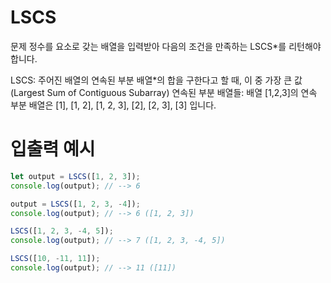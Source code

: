 # LSCS

문제
정수를 요소로 갖는 배열을 입력받아 다음의 조건을 만족하는 LSCS\*를 리턴해야 합니다.

LSCS: 주어진 배열의 연속된 부분 배열\*의 합을 구한다고 할 때, 이 중 가장 큰 값(Largest Sum of Contiguous Subarray)
연속된 부분 배열들: 배열 [1,2,3]의 연속 부분 배열은 [1], [1, 2], [1, 2, 3], [2], [2, 3], [3] 입니다.

# 입출력 예시

```js
let output = LSCS([1, 2, 3]);
console.log(output); // --> 6

output = LSCS([1, 2, 3, -4]);
console.log(output); // --> 6 ([1, 2, 3])

LSCS([1, 2, 3, -4, 5]);
console.log(output); // --> 7 ([1, 2, 3, -4, 5])

LSCS([10, -11, 11]);
console.log(output); // --> 11 ([11])
```
